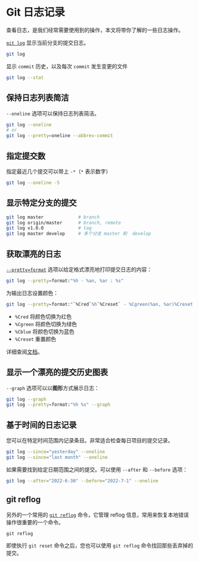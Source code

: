 # Git 日志记录

查看日志，是我们经常需要使用到的操作，本文将带你了解的一些日志操作。

[`git log`](https://git-scm.com/docs/git-log) 显示当前分支的提交日志。

```bash
git log
```

显示 `commit` 历史，以及每次 `commit` 发生变更的文件

```bash
git log --stat
```

## 保持日志列表简洁

`--oneline` 选项可以保持日志列表简洁。

```bash
git log --oneline
# or
git log --pretty=oneline --abbrev-commit
```

## 指定提交数

指定最近几个提交可以带上 `-*`（`*` 表示数字）

```bash
git log --oneline -5
```

## 显示特定分支的提交

```bash
git log master             # branch
git log origin/master      # branch, remote
git log v1.0.0             # tag
git log master develop     # 多个分支 master 和  develop
```

## 获取漂亮的日志

[`--pretty=format`](https://git-scm.com/docs/git-log#Documentation/git-log.txt---prettyltformatgt) 选项以给定格式漂亮地打印提交日志的内容：

```bash
git log --pretty=format:"%h - %an, %ar : %s"
```

为输出日志设置颜色：

```bash
git log --pretty=format:"`%Cred`%h`%Creset` - %Cgreen(%an, %ar)%Creset : %s"
```

- `%Cred` 将颜色切换为红色
- `%Cgreen` 将颜色切换为绿色
- `%Cblue` 将颜色切换为蓝色
- `%Creset` 重置颜色

详细查阅[文档](https://git-scm.com/docs/git-log#Documentation/git-log.txt-emCredem)。

## 显示一个漂亮的提交历史图表

`--graph` 选项可以以**图形**方式展示日志：

```bash
git log --graph
git log --pretty=format:"%h %s" --graph
```

## 基于时间的日志记录

您可以在特定时间范围内记录条目。非常适合检查每日项目的提交记录。

```bash
git log --since="yesterday" --oneline
git log --since="last month" --oneline
```

如果需要找到给定日期范围之间的提交。可以使用 `--after` 和 `--before` 选项：

```bash
git log --after="2022-6-30" --before="2022-7-1" --oneline
```

## git reflog

另外的一个常用的 [`git reflog`](https://git-scm.com/docs/git-reflog) 命令，它管理 reflog 信息，常用来恢复本地错误操作很重要的一个命令。

```git
git reflog
```

即使执行 `git reset` 命令之后，您也可以使用 `git reflog` 命令找回那些丢弃掉的提交。
